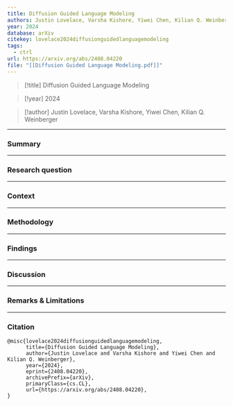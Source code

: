 ```yaml
---
title: Diffusion Guided Language Modeling
authors: Justin Lovelace, Varsha Kishore, Yiwei Chen, Kilian Q. Weinberger
year: 2024
database: arXiv
citekey: lovelace2024diffusionguidedlanguagemodeling
tags:
  - ctrl
url: https://arxiv.org/abs/2408.04220
file: "[[Diffusion Guided Language Modeling.pdf]]"
---
```


>[!title]
Diffusion Guided Language Modeling

>[!year]
2024

>[!author]
Justin Lovelace, Varsha Kishore, Yiwei Chen, Kilian Q. Weinberger


------------------------------------

### Summary


------------------------------------

### Research question


------------------------------------

### Context


------------------------------------

### Methodology


------------------------------------

### Findings


------------------------------------

### Discussion


------------------------------------

### Remarks & Limitations


------------------------------------

### Citation

```
@misc{lovelace2024diffusionguidedlanguagemodeling,
      title={Diffusion Guided Language Modeling}, 
      author={Justin Lovelace and Varsha Kishore and Yiwei Chen and Kilian Q. Weinberger},
      year={2024},
      eprint={2408.04220},
      archivePrefix={arXiv},
      primaryClass={cs.CL},
      url={https://arxiv.org/abs/2408.04220}, 
}
```